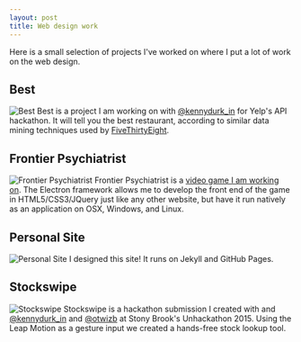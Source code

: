 ```yaml
---
layout: post
title: Web design work
---
```

Here is a small selection of projects I've worked on where I put a lot of work on the web design.

## Best
![Best](http://aaronsdevera.com/public/img/post_img/portfolio/best.gif "Best")
Best is a project I am working on with [@kennydurk_in](https://twitter.com/kennydurk_in) for Yelp's API hackathon. It will tell you the best restaurant, according to similar data mining techniques used by [FiveThirtyEight](http://fivethirtyeight.com/features/in-search-of-americas-best-burrito/).

## Frontier Psychiatrist
![Frontier Psychiatrist](http://aaronsdevera.com/public/img/post_img/portfolio/fp.gif "Frontier Psychiatrist")
Frontier Psychiatrist is a [video game I am working on](http://aaronsdevera.com/2015/12/29/frontier-psychiatrist-1/). The Electron framework allows me to develop the front end of the game in HTML5/CSS3/JQuery just like any other website, but have it run natively as an application on OSX, Windows, and Linux.

## Personal Site
![Personal Site](http://aaronsdevera.com/public/img/post_img/portfolio/site.gif "Personal Site")
I designed this site! It runs on Jekyll and GitHub Pages.

## Stockswipe
![Stockswipe](http://aaronsdevera.com/public/img/post_img/portfolio/stock.gif "Stockswipe")
Stockswipe is a hackathon submission I created with and [@kennydurk_in](https://twitter.com/kennydurk_in) and [@otwizb](https://twitter.com/otwizb) at Stony Brook's Unhackathon 2015. Using the Leap Motion as a gesture input we created a hands-free stock lookup tool.
